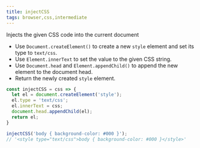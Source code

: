 ```yaml
---
title: injectCSS
tags: browser,css,intermediate
---
```


Injects the given CSS code into the current document

- Use `Document.createElement()` to create a new `style` element and set its type to `text/css`.
- Use `Element.innerText` to set the value to the given CSS string.
- Use `Document.head` and `Element.appendChild()` to append the new element to the document head.
- Return the newly created `style` element.

```js
const injectCSS = css => {
  let el = document.createElement('style');
  el.type = 'text/css';
  el.innerText = css;
  document.head.appendChild(el);
  return el;
}
```

```js
injectCSS('body { background-color: #000 }'); 
// '<style type="text/css">body { background-color: #000 }</style>'
```
